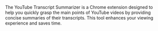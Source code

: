The YouTube Transcript Summarizer is a Chrome extension designed to help you quickly grasp the main points of YouTube videos by providing concise summaries of their transcripts. This tool enhances your viewing experience and saves time.
